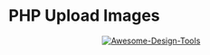 # PHP Upload Images
<p align="center">
    <a href="https://github.com/onepiecehung">
        <img src="https://en.uit.edu.vn/sites/vi/files/banner_en.png" alt="Awesome-Design-Tools"/>
    </a>
</p>

